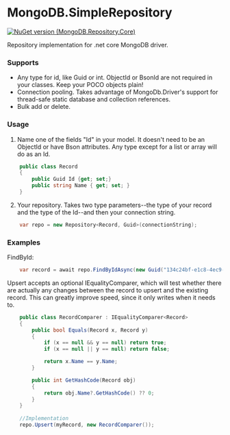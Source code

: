 # MongoDB.SimpleRepository
[![NuGet version (MongoDB.Repository.Core)](https://img.shields.io/nuget/v/MongoDB.Repository.Core.svg?style=flat-square)](https://www.nuget.org/packages/MongoDB.Repository.Core/)

Repository implementation for .net core MongoDB driver. 

### Supports
* Any type for id, like Guid or int. ObjectId or BsonId are not required in your classes. Keep your POCO objects plain!
* Connection pooling. Takes advantage of MongoDb.Driver's support for thread-safe static database and collection references.
* Bulk add or delete.

### Usage

1. Name one of the fields "Id" in your model. It doesn't need to be an ObjectId or have Bson attributes. Any type except for a list or array will do as an Id. 
```csharp
    public class Record
    {
        public Guid Id {get; set;}
        public string Name { get; set; }
    }
```

2. Your repository. Takes two type parameters--the type of your record and the type of the Id--and then your connection string.
```csharp
    var repo = new Repository<Record, Guid>(connectionString);
```

### Examples
FindById:
```csharp
    var record = await repo.FindByIdAsync(new Guid("134c24bf-e1c8-4ec9-bd7e-ebbe211ebb72"));
```

Upsert accepts an optional IEqualityComparer, which will test whether there are actually any changes between the record to upsert and the existing record. This can greatly improve speed, since it only writes when it needs to.

```csharp
    public class RecordComparer : IEqualityComparer<Record>
    {
        public bool Equals(Record x, Record y)
        {
            if (x == null && y == null) return true;
            if (x == null || y == null) return false;

            return x.Name == y.Name;
        }

        public int GetHashCode(Record obj)
        {
            return obj.Name?.GetHashCode() ?? 0;
        }
    }
    
    //Implementation
    repo.Upsert(myRecord, new RecordComparer());
```
